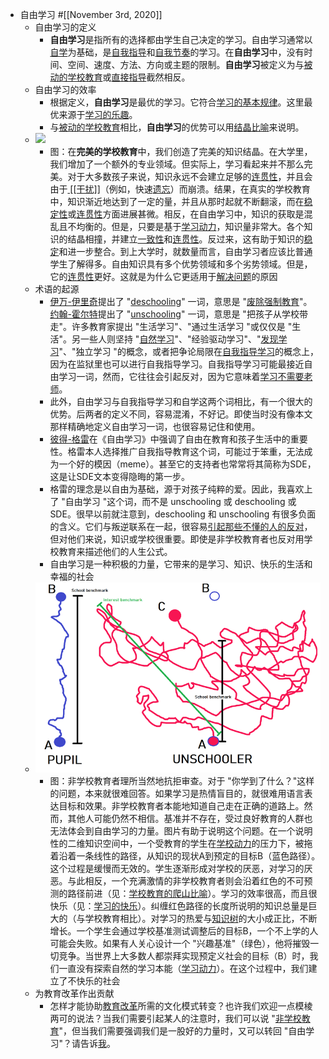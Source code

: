- 自由学习 #[[November 3rd, 2020]] 
    - 自由学习的定义
        - **自由学习**是指所有的选择都由学生自己决定的学习。自由学习通常以[自学](https://supermemo.guru/wiki/Self-learning)为基础，是[自我指导](https://supermemo.guru/wiki/Self-directed_learning)和[自我节奏](https://supermemo.guru/wiki/Self-paced_learning)的学习。在**自由学习**中，没有时间、空间、速度、方法、方向或主题的限制。**自由学习**被定义为与[被动的学校教育](https://supermemo.guru/wiki/Passive_schooling)或[直接指导](https://supermemo.guru/wiki/Direct_instruction)截然相反。
    - 自由学习的效率
        - 根据定义，**自由学习**是最优的学习。它符合[学习的基本规律](https://supermemo.guru/wiki/Fundamental_law_of_learning)。这里最优来源于[学习的乐趣](https://supermemo.guru/wiki/Pleasure_of_learning)。
        - 与[被动的学校教育](https://supermemo.guru/wiki/Passive_schooling)相比，**自由学习**的优势可以用[结晶比喻](https://supermemo.guru/wiki/Passive_schooling)来说明。
    - ![](https://remnote-user-data.s3.amazonaws.com/D3otbEJIXGFdSB55OgBqVJ90yA9NdyNe-l54GcILAWhBPNEEauU1oMGQtPR5Ka6Gbr76PoK4cGdOe49sEaMa2xITgSm0hMc_NmvH20P9i0uaq-aqFsvQ3_Jl4kPcaXud)  
        - 图：在**完美的学校教育**中，我们创造了完美的知识结晶。在大学里，我们增加了一个额外的专业领域。但实际上，学习看起来并不那么完美。对于大多数孩子来说，知识永远不会建立足够的[连贯性](https://supermemo.guru/wiki/Coherence)，并且会由于[ [[干扰]]](https://supermemo.guru/wiki/Interference)（例如，快速[遗忘](https://supermemo.guru/wiki/Forgetting)）而崩溃。结果，在真实的学校教育中，知识渐近地达到了一定的量，并且从那时起就不断翻滚，而在[稳定性](https://supermemo.guru/wiki/Stability)或[连贯性](https://supermemo.guru/wiki/Coherence)方面进展甚微。相反，在自由学习中，知识的获取是混乱且不均衡的。但是，只要是基于[学习动力](https://supermemo.guru/wiki/Learn_drive)，知识量非常大。各个知识的结晶相撞，并建立[一致性](https://supermemo.guru/wiki/Consistency)和[连贯性](https://supermemo.guru/wiki/Coherence)。反过来，这有助于知识的[稳定](https://supermemo.guru/wiki/Stability)和进一步整合。到上大学时，就数量而言，自由学习者应该比普通学生了解得多。自由知识具有多个优势领域和多个劣势领域。但是，它的[连贯性](https://supermemo.guru/wiki/Coherence)更好。这就是为什么它更适用于[解决问题](https://supermemo.guru/wiki/How_to_solve_any_problem%3F)的原因
    - 术语的起源
        - [伊万-伊里奇](https://en.wikipedia.org/wiki/Ivan_Illich)提出了 "[deschooling](https://supermemo.guru/wiki/Deschooling)" 一词，意思是 "[废除强制教育](https://supermemo.guru/wiki/Abolish_compulsory_education)"。[约翰-霍尔特](https://supermemo.guru/wiki/John_Holt)提出了 "[unschooling](https://supermemo.guru/wiki/Unschooling)" 一词，意思是 "把孩子从学校带走"。许多教育家提出 "生活学习"、"通过生活学习 "或仅仅是 "生活"。另一些人则坚持 "[自然学习](http://www.funderstanding.com/educators/natural-learning-brain-principles/)"、"经验驱动学习"、"[发现学习](https://supermemo.guru/wiki/Discovery_learning)"、"独立学习 "的概念，或者把争论局限在[自我指导学习](https://supermemo.guru/wiki/Self-directed_learning)的概念上，因为在监狱里也可以进行自我指导学习。自我指导学习可能最接近自由学习一词，然而，它往往会引起反对，因为它意味着[学习不需要老师](https://supermemo.guru/wiki/Do_we_need_teachers%3F)。
        - 此外，自由学习与自我指导学习和自学这两个词相比，有一个很大的优势。后两者的定义不同，容易混淆，不好记。即使当时没有像本文那样精确地定义自由学习一词，也很容易记住和使用。
        - [彼得-格雷](https://supermemo.guru/wiki/Peter_Gray)在《自由学习》中强调了自由在教育和孩子生活中的重要性。格雷本人选择推广自我指导教育这个词，可能过于笨重，无法成为一个好的模因（meme）。甚至它的支持者也常常将其简称为SDE，这是让SDE文本变得隐晦的第一步。
        - 格雷的理念是以自由为基础，源于对孩子纯粹的爱。因此，我喜欢上了 "自由学习 "这个词，而不是 unschooling 或 deschooling 或 SDE。很早以前就注意到，deschooling 和 unschooling 有很多负面的含义。它们与叛逆联系在一起，很容易[引起那些不懂的人的反对](https://supermemo.guru/wiki/Glorification_of_schooling)，但对他们来说，知识或学校很重要。即使是非学校教育者也反对用学校教育来描述他们的人生公式。
        - 自由学习是一种积极的力量，它带来的是学习、知识、快乐的生活和幸福的社会
    - ![](%E8%87%AA%E7%94%B1%E5%AD%A6%E4%B9%A0.assets/TSI-9vKSxdgxvUL95VJ399nT0SPAaOhTrWh5wJT-Hg9aH3pQqoIlGUGvQQNKsPZx2qkGMNmsdyNH9T-dutXKd5HlONAhVCK68RqmDCHjY_A1MbITTfELzHBPGWSnEqHL.jpg)  
        - 图：非学校教育者理所当然地抗拒审查。对于 "你学到了什么？"这样的问题，本来就很难回答。如果学习是热情盲目的，就很难用语言表达目标和效果。非学校教育者本能地知道自己走在正确的道路上。然而，其他人可能仍然不相信。基准并不存在，受过良好教育的人群也无法体会到自由学习的力量。图片有助于说明这个问题。在一个说明性的二维知识空间中，一个受教育的学生在[学校动力](https://supermemo.guru/wiki/School_drive)的压力下，被拖着沿着一条线性的路径，从知识的现状A到预定的目标B（蓝色路径）。这个过程是缓慢而无效的。学生逐渐形成对学校的厌恶，对学习的厌恶。与此相反，一个充满激情的非学校教育者则会沿着红色的不可预测的路径前进（见：[学校教育的爬山比喻](https://supermemo.guru/wiki/Mountain_climb_metaphor_of_schooling)）。学习的效率很高，而且很快乐（见：[学习的快乐](https://supermemo.guru/wiki/Pleasure_of_learning)）。纠缠红色路径的长度所说明的知识总量是巨大的（与学校教育相比）。对学习的热爱与[知识树](https://supermemo.guru/wiki/Knowledge_tree)的大小成正比，不断增长。一个学生会通过学校基准测试调整后的目标B，一个不上学的人可能会失败。如果有人关心设计一个 "兴趣基准"（绿色），他将摧毁一切竞争。当世界上大多数人都崇拜实现预定义社会的目标（B）时，我们一直没有探索自然的学习本能（[学习动力](https://supermemo.guru/wiki/Learn_drive)）。在这个过程中，我们建立了不快乐的社会
    - 为教育改革作出贡献
        - 怎样才能协助[教育改革](https://supermemo.guru/wiki/Education_reform)所需的文化模式转变？也许我们欢迎一点模棱两可的说法？当我们需要引起某人的注意时，我们可以说 "[非学校教育](https://supermemo.guru/wiki/Unschooling)"，但当我们需要强调我们是一股好的力量时，又可以转回 "自由学习"？请告诉[我](https://supermemo.guru/wiki/Piotr_Wozniak)。
